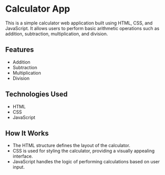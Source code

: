 # Calculator App

This is a simple calculator web application built using HTML, CSS, and JavaScript. It allows users to perform basic arithmetic operations such as addition, subtraction, multiplication, and division.

## Features

- Addition
- Subtraction
- Multiplication
- Division

## Technologies Used

- HTML
- CSS
- JavaScript

## How It Works

- The HTML structure defines the layout of the calculator.
- CSS is used for styling the calculator, providing a visually appealing interface.
- JavaScript handles the logic of performing calculations based on user input.



